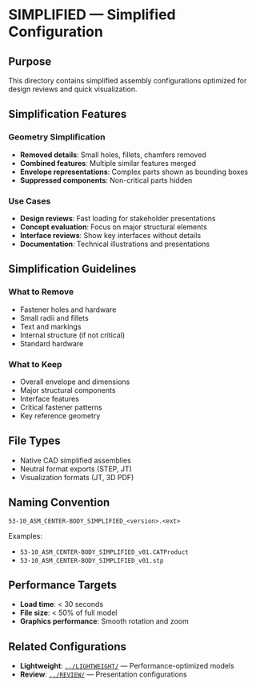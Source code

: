 # SIMPLIFIED — Simplified Configuration

## Purpose

This directory contains simplified assembly configurations optimized for design reviews and quick visualization.

## Simplification Features

### Geometry Simplification
- **Removed details**: Small holes, fillets, chamfers removed
- **Combined features**: Multiple similar features merged
- **Envelope representations**: Complex parts shown as bounding boxes
- **Suppressed components**: Non-critical parts hidden

### Use Cases
- **Design reviews**: Fast loading for stakeholder presentations
- **Concept evaluation**: Focus on major structural elements
- **Interface reviews**: Show key interfaces without details
- **Documentation**: Technical illustrations and presentations

## Simplification Guidelines

### What to Remove
- Fastener holes and hardware
- Small radii and fillets
- Text and markings
- Internal structure (if not critical)
- Standard hardware

### What to Keep
- Overall envelope and dimensions
- Major structural components
- Interface features
- Critical fastener patterns
- Key reference geometry

## File Types

- Native CAD simplified assemblies
- Neutral format exports (STEP, JT)
- Visualization formats (JT, 3D PDF)

## Naming Convention

```
53-10_ASM_CENTER-BODY_SIMPLIFIED_<version>.<ext>
```

Examples:
- `53-10_ASM_CENTER-BODY_SIMPLIFIED_v01.CATProduct`
- `53-10_ASM_CENTER-BODY_SIMPLIFIED_v01.stp`

## Performance Targets

- **Load time**: < 30 seconds
- **File size**: < 50% of full model
- **Graphics performance**: Smooth rotation and zoom

## Related Configurations

- **Lightweight**: [`../LIGHTWEIGHT/`](../LIGHTWEIGHT/) — Performance-optimized models
- **Review**: [`../REVIEW/`](../REVIEW/) — Presentation configurations
